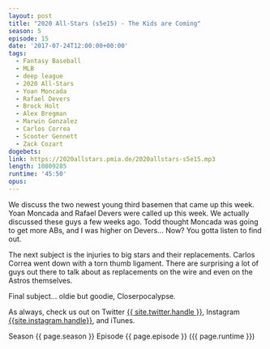 ```yaml
---
layout: post
title: "2020 All-Stars (s5e15) - The Kids are Coming"
season: 5
episode: 15
date: '2017-07-24T12:00:00+00:00'
tags:
  - Fantasy Baseball
  - MLB
  - deep league
  - 2020 All-Stars
  - Yoan Moncada
  - Rafael Devers
  - Brock Holt
  - Alex Bregman
  - Marwin Gonzalez
  - Carlos Correa
  - Scooter Gennett
  - Zack Cozart
dogebets:
link: https://2020allstars.pmia.de/2020allstars-s5e15.mp3
length: 10809285
runtime: '45:50'
opus: 
---
```

We discuss the two newest young third basemen that came up this week.  Yoan Moncada and Rafael Devers were called up this week.  We actually discussed these guys a few weeks ago.  Todd thought Moncada was going to get more ABs, and I was higher on Devers...  Now?  You gotta listen to find out.  

The next subject is the injuries to big stars and their replacements.  Carlos Correa went down with a torn thumb ligament.  There are surprising a lot of guys out there to talk about as replacements on the wire and even on the Astros themselves.  

Final subject... oldie but goodie, Closerpocalypse.  

As always, check us out on Twitter [{{ site.twitter.handle }}]({{site.twitter.url}}), Instagram [{{site.instagram.handle}}]({{site.instagram.url}}), and iTunes.  

Season {{ page.season }} Episode {{ page.episode }} ({{ page.runtime }})  
